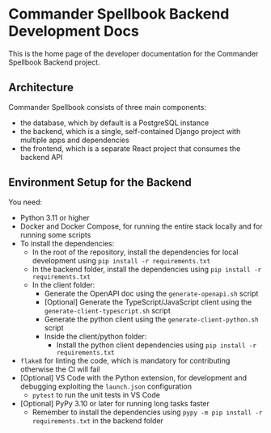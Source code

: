 # Commander Spellbook Backend Development Docs

This is the home page of the developer documentation for the Commander Spellbook Backend project.

## Architecture

Commander Spellbook consists of three main components:

- the database, which by default is a PostgreSQL instance
- the backend, which is a single, self-contained Django project with multiple apps and dependencies
- the frontend, which is a separate React project that consumes the backend API

## Environment Setup for the Backend

You need:

- Python 3.11 or higher
- Docker and Docker Compose, for running the entire stack locally and for running some scripts
- To install the dependencies:
  - In the root of the repository, install the dependencies for local development using `pip install -r requirements.txt`
  - In the backend folder, install the dependencies using `pip install -r requirements.txt`
  - In the client folder:
    - Generate the OpenAPI doc using the `generate-openapi.sh` script
    - [Optional] Generate the TypeScript/JavaScript client using the `generate-client-typescript.sh` script
    - Generate the python client using the `generate-client-python.sh` script
    - Inside the client/python folder:
        - Install the python client dependencies using `pip install -r requirements.txt`
- `flake8` for linting the code, which is mandatory for contributing otherwise the CI will fail
- [Optional] VS Code with the Python extension, for development and debugging exploiting the `launch.json` configuration
    - `pytest` to run the unit tests in VS Code
- [Optional] PyPy 3.10 or later for running long tasks faster
  - Remember to install the dependencies using `pypy -m pip install -r requirements.txt` in the backend folder
